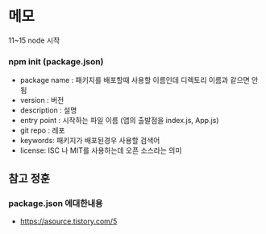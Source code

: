 # 메모 

11~15 node 시작 

### npm init (package.json)
- package name : 패키지를 배포할때 사용할 이름인데 디렉토리 이름과 같으면 안됨
- version : 버전 
- description : 설명 
- entry point : 시작하는 파일 이름 (앱의 출발점을 index.js, App.js)
- git repo : 레포 
- keywords: 패키지가 배포된경우 사용할 검색어
- license: ISC 나 MIT를 사용하는데 오픈 소스라는 의미 

## 참고 정훈 

### package.json 에대한내용
- https://asource.tistory.com/5 